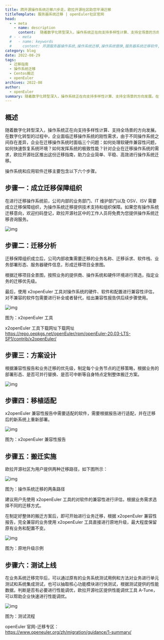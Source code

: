 ```yaml
---
title: 跨开源操作系统迁移六步走，欧拉开源社区助您平滑迁移
titleTemplate: 服务器系统迁移 | openEuler社区官网
head:
  - - meta
    - name: description
      content:  随着数字化转型深入，操作系统正在向支持多样性计算、支持全场景的方向发展。在数字化转型的过程中，企业面临迁移操作系统的刚性需求，针对企业在迁移操作系统的需求，欧拉开源社区推出这份迁移指南，助力企业简单、平稳、高效进行操作系统迁移。想要了解更多服务器操作系统迁移相关内容，欢迎访问openEuler官网。
  # - - meta
  #   - name: keywords
  #     content: 开源服务器操作系统,操作系统迁移,操作系统替换,服务器系统迁移软件,服务器系统迁移工具,Centos系统迁移
category: blog
date: 2022-08-29
tags:
  - 迁移指南
  - 操作系统迁移
  - Centos搬迁
  - openEuler
archives: 2022-08
author:
  - openEuler
summary: ​随着数字化转型深入，操作系统正在向支持多样性计算、支持全场景的方向发展。在数字化转型的过程中，企业面临迁移操作系统的刚性需求，由于不同操作系统之间存在差异，企业在迁移操作系统时面临三个问题：如何处理软硬件兼容性问题，如何快速恢复系统环境？如何发挥系统的极致性能？针对企业在迁移操作系统的需求，欧拉开源社区推出这份迁移指南，助力企业简单、平稳、高效进行操作系统迁移。
---
```


## 概述

​ 随着数字化转型深入，操作系统正在向支持多样性计算、支持全场景的方向发展。在数字化转型的过程中，企业面临迁移操作系统的刚性需求，由于不同操作系统之间存在差异，企业在迁移操作系统时面临三个问题：如何处理软硬件兼容性问题，如何快速恢复系统环境？如何发挥系统的极致性能？针对企业在迁移操作系统的需求，欧拉开源社区推出这份迁移指南，助力企业简单、平稳、高效进行操作系统迁移。

操作系统和应用软件迁移主要包含以下六个步骤。

## 步骤一：成立迁移保障组织

在进行迁移操作系统前，公司内部的业务部门、IT 维护部门以及 OSV、ISV 需要成立迁移保障组织，为操作系统迁移提供技术支持和组织保障。如果您有操作系统迁移意向，欢迎扫码登记，欧拉开源社区中的工作人员将免费为您提供操作系统迁移咨询服务。

![img](./image/101.jpg)

## 步骤二：迁移分析

​ 迁移保障组织成立后，公司内部收集需要迁移的业务名称、迁移诉求、软件栈、业务部署形态、服务器硬件信息，形成迁移项目全景图。

根据迁移项目全景图，按照业务的提供商、操作系统和硬件环境进行筛选，指定业务的迁移优先级。

最后，使用 x2openEuler 工具对操作系统的硬件、软件和配置进行兼容性评估，对不兼容的软件包需要进行补全或者替代，给出兼容性报告供后续步骤使用。

![img](./image/102.png)

图为：x2openEuler 工具

x2openEuler 工具下载网址下载网址
<https://repo.oepkgs.net/openEuler/rpm/openEuler-20.03-LTS-SP1/contrib/x2openEuler/>

## 步骤三：方案设计

​ 根据兼容性报告和业务迁移的优先级，制定每个业务节点的迁移策略，根据业务的部署形态、是否可并行替换、是否可中断等自身特点定制整体搬迁方案。

![img](./image/103.png)

## 步骤四：移植适配

x2openEuler 兼容性报告中需要适配的软件，需要根据报告进行适配，并在迁移后的新系统上重新部署。

![img](./image/104.png)

图为：x2openEuler 兼容性报告

## 步骤五：搬迁实施

欧拉开源社区为用户提供两种迁移路径，如下图所示：

![img](./image/105.png)

图为：操作系统迁移的两条路径

建议用户先使用 x2openEuler 工具的对软件的兼容性进行评估，根据业务需求选择不同的迁移方式。

在制定好整体的搬迁方案后，即可开始进行业务迁移，根据 x2openEuler 兼容性报告，完全兼容的业务使用 x2openEuler 工具直接进行原地升级，最大程度保留原有业务和配置不变。

![img](./image/106.png)

图为：原地升级示例

## 步骤六：测试上线

在业务系统迁移完毕后，可以通过原有的业务系统测试用例和方法对业务进行单元测试和系统集成测试，也可以抽取核心功能模块进行快测试，根据测试提供的性能数据，判断是否有必要进行性能调优，欧拉开源社区提供性能调优工具 A-Tune，可以帮助企业快速进行性能调优。

![img](./image/107.png)

图为：测试流程

openEuler 官网-迁移专区：<https://www.openeuler.org/zh/migration/guidance/1-summary/>
